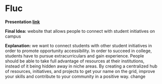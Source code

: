 # Fluc

**Presentation [link](https://www.canva.com/design/DAGSyy4qzbI/Mf_uRxLQuN10ZVG89azTuA/edit?utm_content=DAGSyy4qzbI&utm_campaign=designshare&utm_medium=link2&utm_source=sharebutton)**

**Final Idea:** website that allows people to connect with student initiatives on campus 

**Explanation:** we want to connect students with other student initiatives in order to promote opportunity accessibility. In order to succeed in college, students have to pursue extracurriculars and gain experience. People should be able to take full advantage of resources at their institutions, instead of it being hidden away in niche areas. By creating a centralized hub of resources, initiatives, and projects to get your name on the grid, improve your skills and contribute to your community in a positive way. 
 change
